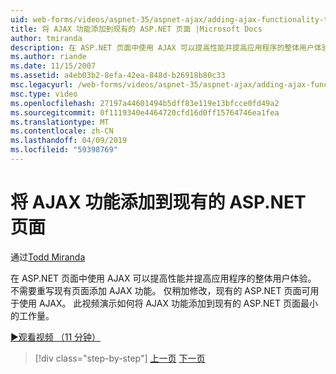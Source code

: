 ```yaml
---
uid: web-forms/videos/aspnet-35/aspnet-ajax/adding-ajax-functionality-to-an-existing-aspnet-page
title: 将 AJAX 功能添加到现有的 ASP.NET 页面 |Microsoft Docs
author: tmiranda
description: 在 ASP.NET 页面中使用 AJAX 可以提高性能并提高应用程序的整体用户体验。 不需要重新编写现有页面...
ms.author: riande
ms.date: 11/15/2007
ms.assetid: a4eb03b2-8efa-42ea-848d-b26918b80c33
msc.legacyurl: /web-forms/videos/aspnet-35/aspnet-ajax/adding-ajax-functionality-to-an-existing-aspnet-page
msc.type: video
ms.openlocfilehash: 27197a44601494b5dff83e119e13bfcce0fd49a2
ms.sourcegitcommit: 0f1119340e4464720cfd16d0ff15764746ea1fea
ms.translationtype: MT
ms.contentlocale: zh-CN
ms.lasthandoff: 04/09/2019
ms.locfileid: "59398769"
---
```

# <a name="adding-ajax-functionality-to-an-existing-aspnet-page"></a>将 AJAX 功能添加到现有的 ASP.NET 页面

通过[Todd Miranda](https://github.com/tmiranda)

在 ASP.NET 页面中使用 AJAX 可以提高性能并提高应用程序的整体用户体验。 不需要重写现有页面添加 AJAX 功能。 仅稍加修改，现有的 ASP.NET 页面可用于使用 AJAX。 此视频演示如何将 AJAX 功能添加到现有的 ASP.NET 页面最小的工作量。

[&#9654;观看视频 （11 分钟）](https://channel9.msdn.com/Blogs/ASP-NET-Site-Videos/adding-ajax-functionality-to-an-existing-aspnet-page)

> [!div class="step-by-step"]
> [上一页](aspnet-ajax-support-in-visual-studio-2008.md)
> [下一页](creating-and-using-an-ajax-enabled-web-service-in-a-web-site.md)
